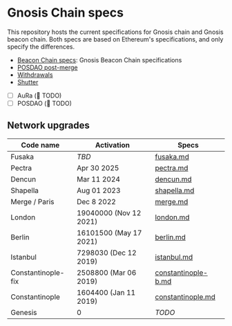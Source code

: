 # Gnosis Chain specs

This repository hosts the current specifications for Gnosis chain and Gnosis beacon chain. Both specs are based on Ethereum's specifications, and only specify the differences.

- [Beacon Chain specs](./beacon_chain.md): Gnosis Beacon Chain specifications
- [POSDAO post-merge](./execution/posdao-post-merge.md)
- [Withdrawals](./execution/withdrawals.md)
- [Shutter](./shutter/high-level.md)
- [ ] AuRa (:construction: TODO)
- [ ] POSDAO (:construction: TODO)

## Network upgrades

| Code name | Activation | Specs |
| - | - | - |
| Fusaka | _TBD_ | [fusaka.md](./network-upgrades/fusaka.md) |
| Pectra | Apr 30 2025 | [pectra.md](./network-upgrades/pectra.md) |
| Dencun | Mar 11 2024 | [dencun.md](./network-upgrades/dencun.md) |
| Shapella | Aug 01 2023 | [shapella.md](./network-upgrades/shapella.md) |
| Merge / Paris | Dec 8 2022 | [merge.md](./network-upgrades/merge.md) |
| London | 19040000 (Nov 12 2021) | [london.md](./network-upgrades/london.md) |
| Berlin | 16101500 (May 17 2021) | [berlin.md](./network-upgrades/berlin.md) |
| Istanbul | 7298030 (Dec 12 2019) | [istanbul.md](./network-upgrades/istanbul.md) |
| Constantinople-fix | 2508800 (Mar 06 2019) | [constantinople-b.md](./network-upgrades/constantinople-fix.md) |
| Constantinople | 1604400 (Jan 11 2019) | [constantinople.md](./network-upgrades/constantinople.md) |
| Genesis | 0 | _TODO_ |

